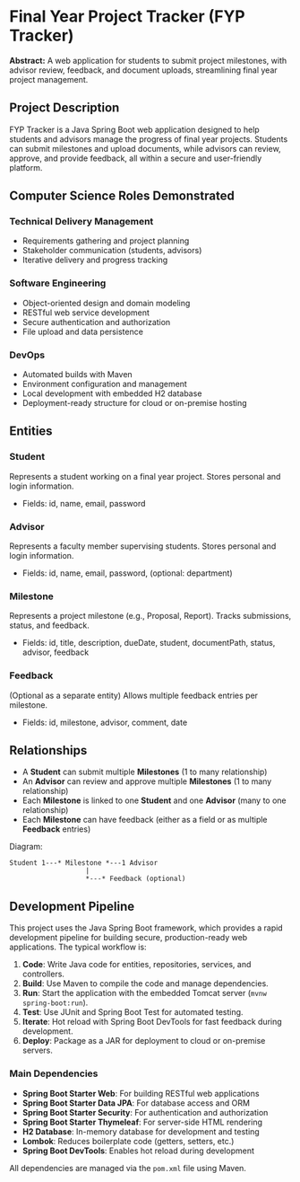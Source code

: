 # Final Year Project Tracker (FYP Tracker)

**Abstract:**
A web application for students to submit project milestones, with advisor review, feedback, and document uploads, streamlining final year project management.

## Project Description
FYP Tracker is a Java Spring Boot web application designed to help students and advisors manage the progress of final year projects. Students can submit milestones and upload documents, while advisors can review, approve, and provide feedback, all within a secure and user-friendly platform.

## Computer Science Roles Demonstrated

### Technical Delivery Management
- Requirements gathering and project planning
- Stakeholder communication (students, advisors)
- Iterative delivery and progress tracking

### Software Engineering
- Object-oriented design and domain modeling
- RESTful web service development
- Secure authentication and authorization
- File upload and data persistence

### DevOps
- Automated builds with Maven
- Environment configuration and management
- Local development with embedded H2 database
- Deployment-ready structure for cloud or on-premise hosting

## Entities

### Student
Represents a student working on a final year project. Stores personal and login information.
- Fields: id, name, email, password

### Advisor
Represents a faculty member supervising students. Stores personal and login information.
- Fields: id, name, email, password, (optional: department)

### Milestone
Represents a project milestone (e.g., Proposal, Report). Tracks submissions, status, and feedback.
- Fields: id, title, description, dueDate, student, documentPath, status, advisor, feedback

### Feedback
(Optional as a separate entity) Allows multiple feedback entries per milestone.
- Fields: id, milestone, advisor, comment, date

## Relationships
- A **Student** can submit multiple **Milestones** (1 to many relationship)
- An **Advisor** can review and approve multiple **Milestones** (1 to many relationship)
- Each **Milestone** is linked to one **Student** and one **Advisor** (many to one relationship)
- Each **Milestone** can have feedback (either as a field or as multiple **Feedback** entries)

Diagram:

    Student 1---* Milestone *---1 Advisor
                       |
                       *---* Feedback (optional)

## Development Pipeline

This project uses the Java Spring Boot framework, which provides a rapid development pipeline for building secure, production-ready web applications. The typical workflow is:

1. **Code**: Write Java code for entities, repositories, services, and controllers.
2. **Build**: Use Maven to compile the code and manage dependencies.
3. **Run**: Start the application with the embedded Tomcat server (`mvnw spring-boot:run`).
4. **Test**: Use JUnit and Spring Boot Test for automated testing.
5. **Iterate**: Hot reload with Spring Boot DevTools for fast feedback during development.
6. **Deploy**: Package as a JAR for deployment to cloud or on-premise servers.

### Main Dependencies
- **Spring Boot Starter Web**: For building RESTful web applications
- **Spring Boot Starter Data JPA**: For database access and ORM
- **Spring Boot Starter Security**: For authentication and authorization
- **Spring Boot Starter Thymeleaf**: For server-side HTML rendering
- **H2 Database**: In-memory database for development and testing
- **Lombok**: Reduces boilerplate code (getters, setters, etc.)
- **Spring Boot DevTools**: Enables hot reload during development

All dependencies are managed via the `pom.xml` file using Maven.
